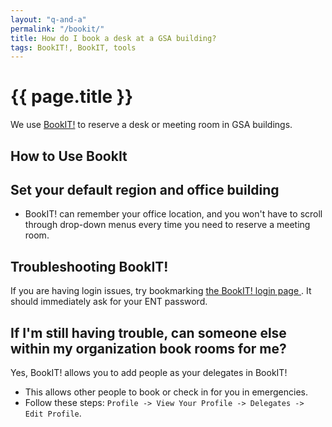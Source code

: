 ```yaml
---
layout: "q-and-a"
permalink: "/bookit/"
title: How do I book a desk at a GSA building?
tags: BookIT!, BookIT, tools
---
```

# {{ page.title }}

We use [BookIT!](http://bookit.gsa.gov/) to reserve a desk or meeting room in GSA buildings.

## How to Use BookIt



## Set your default region and office building

* BookIT! can remember your office location, and you won't have to scroll through drop-down menus every time you need to reserve a meeting room.

## Troubleshooting BookIT!

If you are having login issues, try bookmarking [the BookIT! login page ](https://bookit.gsa.gov/mobile/auth/spnego/spnegoLogin.jsp). It should immediately ask for your ENT password.


## If I'm still having trouble, can someone else within my organization book rooms for me?

Yes, BookIT! allows you to add people as your delegates in BookIT!
  * This allows other people to book or check in for you in emergencies.
  * Follow these steps: `Profile -> View Your Profile -> Delegates -> Edit Profile`.
